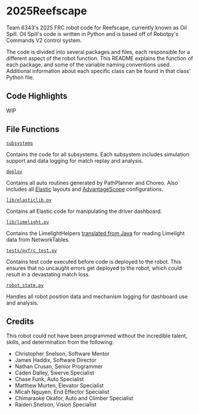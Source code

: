 # 2025Reefscape

Team 6343's 2025 FRC robot code for Reefscape, currently known as Oil Spill. Oil Spill's code is written in Python and is based off of Robotpy's Commands V2 control system.

The code is divided into several packages and files, each responsible for a different aspect of the robot function. This README explains the function of each package, and some of the variable naming conventions used. Additional information about each specific class can be found in that class' Python file.

## Code Highlights
WIP

## File Functions

[`subsystems`](subsystems)

Contains the code for all subsystems. Each subsystem includes simulation support and data logging for match replay and analysis.

[`deploy`](deploy)

Contains all auto routines generated by PathPlanner and Choreo. Also includes all [Elastic](https://github.com/Gold872/elastic-dashboard) layouts and [AdvantageScope](https://docs.advantagescope.org/) configurations.

[`lib/elasticlib.py`](lib/elasticlib.py)

Contains all Elastic code for manipulating the driver dashboard.

[`lib/limelight.py`](lib/limelight.py)

Contains the LimelightHelpers [translated from Java](https://github.com/LimelightVision/limelightlib-wpijava/blob/89accc690a9b5bc5cfb0914ebbb444d66dd8ce3b/LimelightHelpers.java) for reading Limelight data from NetworkTables.

[`tests/pyfrc_test.py`](tests/pyfrc_test.py)

Contains test code executed before code is deployed to the robot. This ensures that no uncaught errors get deployed to the robot, which could result in a devastating match loss.

[`robot_state.py`](robot_state.py)

Handles all robot position data and mechanism logging for dashboard use and analysis.

## Credits

This robot could not have been programmed without the incredible talent, skills, and determination from the following:
- Christopher Snelson, Software Mentor
- James Haddix, Software Director
- Nathan Crusan, Senior Programmer
- Caden Dalley, Swerve Specialist
- Chase Funk, Auto Specialist
- Matthew Murten, Elevator Specialist
- Micah Nguyen, End Effector Specialist
- Chimaraoke Okafor, Auto and Climber Specialist
- Raiden Snelson, Vision Specialist
